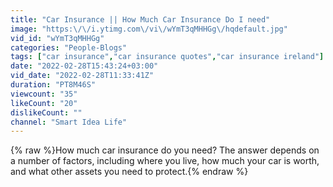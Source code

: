 ```yaml
---
title: "Car Insurance || How Much Car Insurance Do I need"
image: "https:\/\/i.ytimg.com\/vi\/wYmT3qMHHGg\/hqdefault.jpg"
vid_id: "wYmT3qMHHGg"
categories: "People-Blogs"
tags: ["car insurance","car insurance quotes","car insurance ireland"]
date: "2022-02-28T15:43:24+03:00"
vid_date: "2022-02-28T11:33:41Z"
duration: "PT8M46S"
viewcount: "35"
likeCount: "20"
dislikeCount: ""
channel: "Smart Idea Life"
---
```

{% raw %}How much car insurance do you need? The answer depends on a number of factors, including where you live, how much your car is worth, and what other assets you need to protect.{% endraw %}
